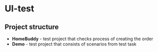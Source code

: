# UI-test

## Project structure
- **HomeBuddy** - test project that checks process of creating the order
- **Demo** - test project that consists of scenarios from test task